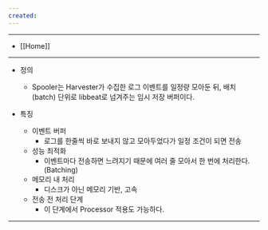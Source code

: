 ```yaml
---
created:
---
```


---
- [[Home]]
---

- 정의
	- Spooler는 Harvester가 수집한 로그 이벤트를 일정량 모아둔 뒤, 배치(batch) 단위로 libbeat로 넘겨주는 임시 저장 버퍼이다.

- 특징
	- 이벤트 버퍼
		- 로그를 한줄씩 바로 보내지 않고 모아두었다가 일정 조건이 되면 전송
	- 성능 최적화
		- 이벤트마다 전송하면 느려지기 때문에 여러 줄 모아서 한 번에 처리한다.(Batching)
	- 메모리 내 처리
		- 디스크가 아닌 메모리 기반, 고속
	- 전송 전 처리 단계
		- 이 단계에서 Processor 적용도 가능하다.

---